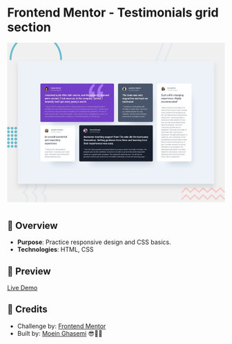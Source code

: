 # Frontend Mentor - Testimonials grid section

![Design preview for the Testimonials grid section coding challenge](./preview.jpg)

# 

## 🎈 Overview

- **Purpose**: Practice responsive design and CSS basics.
- **Technologies**: HTML, CSS

## 👀 Preview

[Live Demo](https://moein-creator-ops.github.io/testimonials-grid-section/)

## 💖 Credits

- Challenge by: [Frontend Mentor](https://www.frontendmentor.io/)
- Built by: [Moein Ghasemi](https://github.com/moein-creator-ops) 😎🧑‍💻